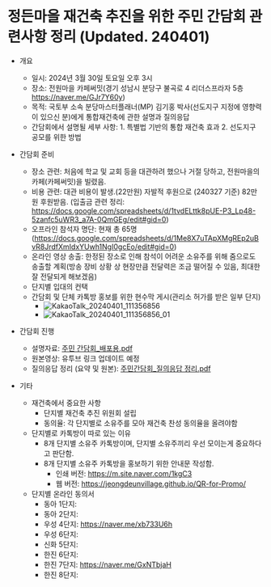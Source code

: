 # 정든마을 재건축 추진을 위한 주민 간담회 관련사항 정리 (Updated. 240401)

 * 개요
   - 일시: 2024년 3월 30일 토요일 오후 3시
   - 장소: 전원마을 카페써밋(경기 성남시 분당구 불곡로 4 리더스프라자 5층 https://naver.me/GJr7Y60y)
   - 목적: 국토부 소속 분당마스터플래너(MP) 김기홍 박사(선도지구 지정에 영향력이 있으신 분)에게 통합재건축에 관한 설명과 질의응답
   - 간담회에서 설명될 세부 사항: 1. 특별법 기반의 통합 재건축 효과 2. 선도지구 공모를 위한 방법

 * 간담회 준비
   - 장소 관련: 처음에 학교 및 교회 등을 대관하려 했으나 거절 당하고, 전원마을의 카페(카페써밋)을 빌렸음.
   - 비용 관련: 대관 비용이 발생.(22만원) 자발적 후원으로 (240327 기준) 82만원 후원받음. (입출금 관련 정리: https://docs.google.com/spreadsheets/d/1tvdELttk8pUE-P3_Lp48-5zanfc5uWR3_a7A-0QmGEg/edit#gid=0)
   - 오프라인 참석자 명단: 현재 총 65명 (https://docs.google.com/spreadsheets/d/1Me8X7uTApXMgREp2uBvR8JrdfXmIdxYUwh1NgI0gcEo/edit#gid=0)
   - 온라인 영상 송출: 한정된 장소로 인해 참석이 어려운 소유주를 위해 줌으로도 송출할 계획(방송 장비 상황 상 현장만큼 전달력은 조금 떨어질 수 있음, 최대한 잘 전달되게 해보겠음)
   - 단지별 입대의 컨택
   - 간담회 및 단체 카톡방 홍보를 위한 현수막 게시(관리소 허가를 받은 일부 단지)
     - ![KakaoTalk_20240401_111356856](https://github.com/JeongdeunVillage/General/assets/162940027/4f167326-d3c3-4da9-9e39-b3060d6bc861)
     - ![KakaoTalk_20240401_111356856_01](https://github.com/JeongdeunVillage/General/assets/162940027/892d3f59-0e09-40e5-9137-eae216f5950a)

 * 간담회 진행
   - 설명자료: [주민 간담회_배포용.pdf](https://github.com/JeongdeunVillage/General/files/14818659/_.pdf)
   - 원본영상: 유투브 링크 업데이트 예정
   - 질의응답 정리 (요약 및 원본): [주민간담회_질의응답 정리.pdf](https://github.com/JeongdeunVillage/General/files/14818661/_.pdf)

 * 기타
   - 재건축에서 중요한 사항
     - 단지별 재건축 추진 위원회 설립
     - 동의율: 각 단지별로 소유주를 모아 재건축 찬성 동의율을 올려야함
   - 단지별로 카톡방이 따로 있는 이유
     - 8개 단지별 소유주 카톡방이며, 단지별 소유주끼리 우선 모이는게 중요하다고 판단함.
     - 8개 단지별 소유주 카톡방을 홍보하기 위한 안내문 작성함.
       - 인쇄 버전: https://m.site.naver.com/1kgC3
       - 웹 버전: https://jeongdeunvillage.github.io/QR-for-Promo/ 
   - 단지별 온라인 동의서
     - 동아 1단지: 
     - 동아 2단지: 
     - 우성 4단지: https://naver.me/xb733U6h
     - 우성 6단지: 
     - 신화 5단지: 
     - 한진 6단지: 
     - 한진 7단지: https://naver.me/GxNTbjaH
     - 한진 8단지: 
